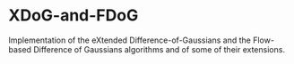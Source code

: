 # XDoG-and-FDoG
Implementation of the eXtended Difference-of-Gaussians and the Flow-based Difference of Gaussians algorithms and of some of their extensions.
